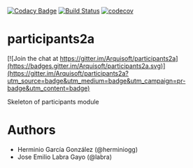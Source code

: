 [![Codacy Badge](https://api.codacy.com/project/badge/Grade/2f5e9b234d9b4cbd8669629c299990ad)](https://www.codacy.com/app/jelabra/participants2a?utm_source=github.com&utm_medium=referral&utm_content=Arquisoft/participants2a&utm_campaign=badger)
[![Build Status](https://travis-ci.org/Arquisoft/participants2a.svg?branch=master)](https://travis-ci.org/Arquisoft/participants2a)
[![codecov](https://codecov.io/gh/Arquisoft/participants2a/branch/master/graph/badge.svg)](https://codecov.io/gh/Arquisoft/participants2a)


# participants2a

[![Join the chat at https://gitter.im/Arquisoft/participants2a](https://badges.gitter.im/Arquisoft/participants2a.svg)](https://gitter.im/Arquisoft/participants2a?utm_source=badge&utm_medium=badge&utm_campaign=pr-badge&utm_content=badge)

Skeleton of participants module

# Authors

- Herminio García González (@herminiogg)
- Jose Emilio Labra Gayo (@labra)

